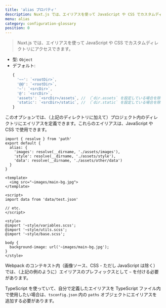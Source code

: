 ```yaml
---
title: 'alias プロパティ'
description: Nuxt.js では、エイリアスを使って JavaScript や CSS でカスタムディレクトリにアクセスできます
menu: alias
category: configuration-glossary
position: 0
---
```


> Nuxt.js では、エイリアスを使って JavaScript や CSS でカスタムディレクトリにアクセスできます。

- 型: `Object`
- デフォルト:
  ```js
  {
    '~~': `<rootDir>`,
    '@@': `<rootDir>`,
    '~': `<srcDir>`,
    '@': `<srcDir>`,
    'assets': `<srcDir>/assets`, // （`dir.assets` を設定している場合を除く）
    'static': `<srcDir>/static`, // （`dir.static` を設定している場合を除く）
  }
  ```

このオプションでは、（上記のディレクトリに加えて）プロジェクト内のディレクトリにエイリアスを定義できます。これらのエイリアスは、JavaScript や CSS で使用できます。

```js{}[nuxt.config.js]
import { resolve } from 'path'
export default {
  alias: {
    'images': resolve(__dirname, './assets/images'),
    'style': resolve(__dirname, './assets/style'),
    'data': resolve(__dirname, './assets/other/data')
  }
}
```

```html{}[components/example.vue]
<template>
  <img src="~images/main-bg.jpg">
</template>

<script>
import data from 'data/test.json'

// etc.
</script>

<style>
@import '~style/variables.scss';
@import '~style/utils.scss';
@import '~style/base.scss';

body {
  background-image: url('~images/main-bg.jpg');
}
</style>
```

<base-alert type="warning">Webpack のコンテキスト内（画像ソース、CSS - ただし JavaScript は除く）では、（上記の例のように）エイリアスのプレフィックスとして `~` を付ける必要があります。</base-alert>

<base-alert type="info">TypeScript を使っていて、自分で定義したエイリアスを TypeScript ファイル内で使用したい場合は、`tsconfig.json` 内の `paths` オブジェクトにエイリアスを追加する必要があります。</base-alert>
